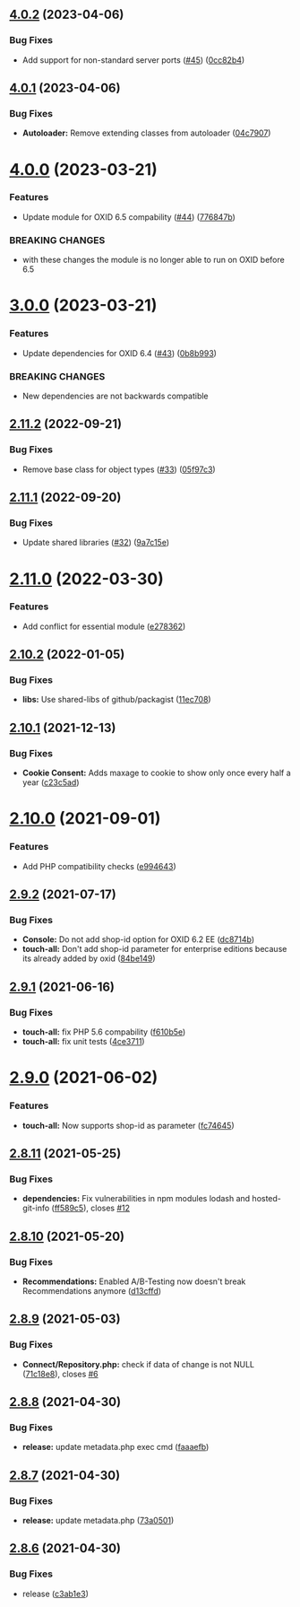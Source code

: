## [4.0.2](https://github.com/MakairaIO/oxid-connect/compare/4.0.1...4.0.2) (2023-04-06)


### Bug Fixes

* Add support for non-standard server ports ([#45](https://github.com/MakairaIO/oxid-connect/issues/45)) ([0cc82b4](https://github.com/MakairaIO/oxid-connect/commit/0cc82b44489449a1d75f788cd8b064ba4b2e165c))

## [4.0.1](https://github.com/MakairaIO/oxid-connect/compare/4.0.0...4.0.1) (2023-04-06)


### Bug Fixes

* **Autoloader:** Remove extending classes from autoloader ([04c7907](https://github.com/MakairaIO/oxid-connect/commit/04c7907c4b580c2a58532e4784f3bafdeb1db1cc))

# [4.0.0](https://github.com/MakairaIO/oxid-connect/compare/3.0.0...4.0.0) (2023-03-21)


### Features

* Update module for OXID 6.5 compability ([#44](https://github.com/MakairaIO/oxid-connect/issues/44)) ([776847b](https://github.com/MakairaIO/oxid-connect/commit/776847b905d43add79b43dd72292d1ba4c6ed4f6))


### BREAKING CHANGES

* with these changes the module is no longer able to run on OXID before 6.5

# [3.0.0](https://github.com/MakairaIO/oxid-connect/compare/2.11.2...3.0.0) (2023-03-21)


### Features

* Update dependencies for OXID 6.4 ([#43](https://github.com/MakairaIO/oxid-connect/issues/43)) ([0b8b993](https://github.com/MakairaIO/oxid-connect/commit/0b8b993982715ff3b90500caea627005e8b401f3))


### BREAKING CHANGES

* New dependencies are not backwards compatible

## [2.11.2](https://github.com/MakairaIO/oxid-connect/compare/2.11.1...2.11.2) (2022-09-21)


### Bug Fixes

* Remove base class for object types ([#33](https://github.com/MakairaIO/oxid-connect/issues/33)) ([05f97c3](https://github.com/MakairaIO/oxid-connect/commit/05f97c392c21d9b5b6b66146ef2c3b5d0fd1fd42))

## [2.11.1](https://github.com/MakairaIO/oxid-connect/compare/2.11.0...2.11.1) (2022-09-20)


### Bug Fixes

* Update shared libraries ([#32](https://github.com/MakairaIO/oxid-connect/issues/32)) ([9a7c15e](https://github.com/MakairaIO/oxid-connect/commit/9a7c15e41679afbe40713be1afb841c9ff9ca9a6))

# [2.11.0](https://github.com/MakairaIO/oxid-connect/compare/2.10.2...2.11.0) (2022-03-30)


### Features

* Add conflict for essential module ([e278362](https://github.com/MakairaIO/oxid-connect/commit/e2783621bdd404dcf9582b8c3b2eedbd42e078ea))

## [2.10.2](https://github.com/MakairaIO/oxid-connect/compare/2.10.1...2.10.2) (2022-01-05)


### Bug Fixes

* **libs:** Use shared-libs of github/packagist ([11ec708](https://github.com/MakairaIO/oxid-connect/commit/11ec7082c379ffc90ed312b1e2c54d2c1ccbd28d))

## [2.10.1](https://github.com/MakairaIO/oxid-connect/compare/2.10.0...2.10.1) (2021-12-13)


### Bug Fixes

* **Cookie Consent:** Adds maxage to cookie to show only once every half a year ([c23c5ad](https://github.com/MakairaIO/oxid-connect/commit/c23c5ade8f9ea8638d93bf953b73d62c9c91a363))

# [2.10.0](https://github.com/MakairaIO/oxid-connect/compare/2.9.2...2.10.0) (2021-09-01)


### Features

* Add PHP compatibility checks ([e994643](https://github.com/MakairaIO/oxid-connect/commit/e994643b746ef745a1827ed7f44dadb43816b1bd))

## [2.9.2](https://github.com/MakairaIO/oxid-connect/compare/2.9.1...2.9.2) (2021-07-17)


### Bug Fixes

* **Console:** Do not add shop-id option for OXID 6.2 EE ([dc8714b](https://github.com/MakairaIO/oxid-connect/commit/dc8714b0a3bb9ae6177f39b74bd0e67c01fde8f7))
* **touch-all:** Don't add shop-id parameter for enterprise editions because its already added by oxid ([84be149](https://github.com/MakairaIO/oxid-connect/commit/84be149a20ec9a00fb0df1cc73e1a85cb8f4f5f8))

## [2.9.1](https://github.com/MakairaIO/oxid-connect/compare/2.9.0...2.9.1) (2021-06-16)


### Bug Fixes

* **touch-all:** fix PHP 5.6 compability ([f610b5e](https://github.com/MakairaIO/oxid-connect/commit/f610b5e1a6c448848e4ef9290da254f157706992))
* **touch-all:** fix unit tests ([4ce3711](https://github.com/MakairaIO/oxid-connect/commit/4ce3711493141c4f869239b7dc9a90e2c0fe63fd))

# [2.9.0](https://github.com/MakairaIO/oxid-connect/compare/2.8.11...2.9.0) (2021-06-02)


### Features

* **touch-all:** Now supports shop-id as parameter ([fc74645](https://github.com/MakairaIO/oxid-connect/commit/fc746458e1e90110342727267c31e61b41224bda))

## [2.8.11](https://github.com/MakairaIO/oxid-connect/compare/2.8.10...2.8.11) (2021-05-25)


### Bug Fixes

* **dependencies:** Fix vulnerabilities in npm modules lodash and hosted-git-info ([ff589c5](https://github.com/MakairaIO/oxid-connect/commit/ff589c5a7c1a554242a216bb4bfec21136be935f)), closes [#12](https://github.com/MakairaIO/oxid-connect/issues/12)

## [2.8.10](https://github.com/MakairaIO/oxid-connect/compare/2.8.9...2.8.10) (2021-05-20)


### Bug Fixes

* **Recommendations:** Enabled A/B-Testing now doesn't break Recommendations anymore ([d13cffd](https://github.com/MakairaIO/oxid-connect/commit/d13cffdaef3879a97a4f27193b3c5f56758351f2))

## [2.8.9](https://github.com/MakairaIO/oxid-connect/compare/2.8.8...2.8.9) (2021-05-03)


### Bug Fixes

* **Connect/Repository.php:** check if data of change is not NULL ([71c18e8](https://github.com/MakairaIO/oxid-connect/commit/71c18e88b58f1f07b46c03a2ca2bcaa9d62762a6)), closes [#6](https://github.com/MakairaIO/oxid-connect/issues/6)

## [2.8.8](https://gitlab.marmalade.de/makaira/oxid-connect/compare/2.8.7...2.8.8) (2021-04-30)


### Bug Fixes

* **release:** update metadata.php exec cmd ([faaaefb](https://gitlab.marmalade.de/makaira/oxid-connect/commit/faaaefbf15e5606c1556f71e70dc350e076d4382))

## [2.8.7](https://gitlab.marmalade.de/makaira/oxid-connect/compare/2.8.6...2.8.7) (2021-04-30)


### Bug Fixes

* **release:** update metadata.php ([73a0501](https://gitlab.marmalade.de/makaira/oxid-connect/commit/73a05015531b196144edd1a600e06f6b89e905a9))

## [2.8.6](https://gitlab.marmalade.de/makaira/oxid-connect/compare/2.8.5...2.8.6) (2021-04-30)


### Bug Fixes

* release ([c3ab1e3](https://gitlab.marmalade.de/makaira/oxid-connect/commit/c3ab1e33a8af53e1170b8b6c94024fc58206c075))
